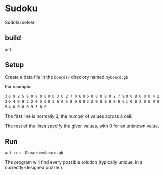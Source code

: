 # Sudoku
Sudoku solver

## build

`ant`

## Setup

Create a data file in the `boards/` directory named `myboard.gb`

For example:

`3`
`0 9 2 5 6 0 0 0 0`
`0 0 3 0 2 7 0 6 0`
`6 0 0 0 0 0 2 7 9`
`0 0 8 0 0 0 4 2 3`
`0 4 0 0 3 2 0 5 0`
`0 3 6 0 5 8 0 0 0`
`3 2 0 8 0 0 0 0 6`
`1 0 0 2 0 0 9 0 5`
`4 0 0 6 0 9 3 0 0`

The first line is normally 3, the number of values across a cell.

The rest of the lines specify the given values, with 0 for an unknown value.

## Run

`ant run -Dboard=myboard.gb`

The program will find every possible solution (typically unique,
in a correctly-designed puzzle.)
